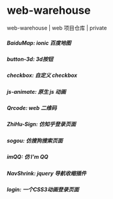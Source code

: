 # web-warehouse
web-warehouse | web 项目仓库 | private

##### BaiduMap: ionic 百度地图
##### button-3d: 3d按钮
##### checkbox: 自定义 checkbox
##### js-animate: 原生 js 动画
##### Qrcode: web 二维码
##### ZhiHu-Sign: 仿知乎登录页面
##### sogou: 仿搜狗搜索页面
##### imQQ: 仿 I'm QQ
##### NavShrink: jquery 导航收缩插件
##### login: 一个CSS3动画登录页面